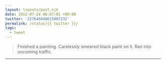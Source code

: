 ```yaml
---
layout: layouts/post.njk
date: 2012-07-24 06:07:01 +00:00
twitter: '227646046615007232'
permalink: /status/{{ twitter }}/
tags: 
  - tweet
---
```


> Finished a painting. Carelessly smeared black paint on it. Ran into oncoming traffic.

---
